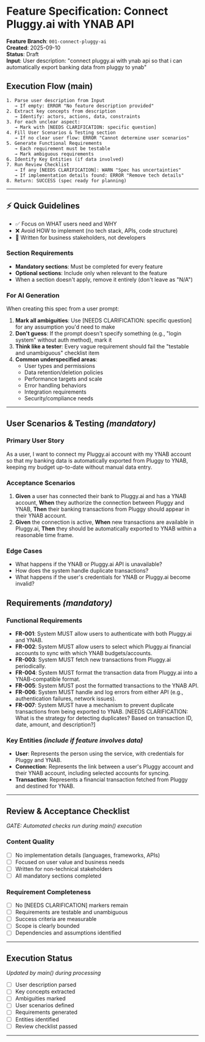 # Feature Specification: Connect Pluggy.ai with YNAB API

**Feature Branch**: `001-connect-pluggy-ai`  
**Created**: 2025-09-10  
**Status**: Draft  
**Input**: User description: "connect pluggy.ai with ynab api so that i can automatically export banking data from pluggy to ynab"

## Execution Flow (main)
```
1. Parse user description from Input
   → If empty: ERROR "No feature description provided"
2. Extract key concepts from description
   → Identify: actors, actions, data, constraints
3. For each unclear aspect:
   → Mark with [NEEDS CLARIFICATION: specific question]
4. Fill User Scenarios & Testing section
   → If no clear user flow: ERROR "Cannot determine user scenarios"
5. Generate Functional Requirements
   → Each requirement must be testable
   → Mark ambiguous requirements
6. Identify Key Entities (if data involved)
7. Run Review Checklist
   → If any [NEEDS CLARIFICATION]: WARN "Spec has uncertainties"
   → If implementation details found: ERROR "Remove tech details"
8. Return: SUCCESS (spec ready for planning)
```

---

## ⚡ Quick Guidelines
- ✅ Focus on WHAT users need and WHY
- ❌ Avoid HOW to implement (no tech stack, APIs, code structure)
- 👥 Written for business stakeholders, not developers

### Section Requirements
- **Mandatory sections**: Must be completed for every feature
- **Optional sections**: Include only when relevant to the feature
- When a section doesn't apply, remove it entirely (don't leave as "N/A")

### For AI Generation
When creating this spec from a user prompt:
1. **Mark all ambiguities**: Use [NEEDS CLARIFICATION: specific question] for any assumption you'd need to make
2. **Don't guess**: If the prompt doesn't specify something (e.g., "login system" without auth method), mark it
3. **Think like a tester**: Every vague requirement should fail the "testable and unambiguous" checklist item
4. **Common underspecified areas**:
   - User types and permissions
   - Data retention/deletion policies  
   - Performance targets and scale
   - Error handling behaviors
   - Integration requirements
   - Security/compliance needs

---

## User Scenarios & Testing *(mandatory)*

### Primary User Story
As a user, I want to connect my Pluggy.ai account with my YNAB account so that my banking data is automatically exported from Pluggy to YNAB, keeping my budget up-to-date without manual data entry.

### Acceptance Scenarios
1. **Given** a user has connected their bank to Pluggy.ai and has a YNAB account, **When** they authorize the connection between Pluggy and YNAB, **Then** their banking transactions from Pluggy should appear in their YNAB account.
2. **Given** the connection is active, **When** new transactions are available in Pluggy.ai, **Then** they should be automatically exported to YNAB within a reasonable time frame.

### Edge Cases
- What happens if the YNAB or Pluggy.ai API is unavailable?
- How does the system handle duplicate transactions?
- What happens if the user's credentials for YNAB or Pluggy.ai become invalid?

## Requirements *(mandatory)*

### Functional Requirements
- **FR-001**: System MUST allow users to authenticate with both Pluggy.ai and YNAB.
- **FR-002**: System MUST allow users to select which Pluggy.ai financial accounts to sync with which YNAB budgets/accounts.
- **FR-003**: System MUST fetch new transactions from Pluggy.ai periodically.
- **FR-004**: System MUST format the transaction data from Pluggy.ai into a YNAB-compatible format.
- **FR-005**: System MUST post the formatted transactions to the YNAB API.
- **FR-006**: System MUST handle and log errors from either API (e.g., authentication failures, network issues).
- **FR-007**: System MUST have a mechanism to prevent duplicate transactions from being exported to YNAB. [NEEDS CLARIFICATION: What is the strategy for detecting duplicates? Based on transaction ID, date, amount, and description?]

### Key Entities *(include if feature involves data)*
- **User**: Represents the person using the service, with credentials for Pluggy and YNAB.
- **Connection**: Represents the link between a user's Pluggy account and their YNAB account, including selected accounts for syncing.
- **Transaction**: Represents a financial transaction fetched from Pluggy and destined for YNAB.

---

## Review & Acceptance Checklist
*GATE: Automated checks run during main() execution*

### Content Quality
- [ ] No implementation details (languages, frameworks, APIs)
- [ ] Focused on user value and business needs
- [ ] Written for non-technical stakeholders
- [ ] All mandatory sections completed

### Requirement Completeness
- [ ] No [NEEDS CLARIFICATION] markers remain
- [ ] Requirements are testable and unambiguous  
- [ ] Success criteria are measurable
- [ ] Scope is clearly bounded
- [ ] Dependencies and assumptions identified

---

## Execution Status
*Updated by main() during processing*

- [ ] User description parsed
- [ ] Key concepts extracted
- [ ] Ambiguities marked
- [ ] User scenarios defined
- [ ] Requirements generated
- [ ] Entities identified
- [ ] Review checklist passed

---